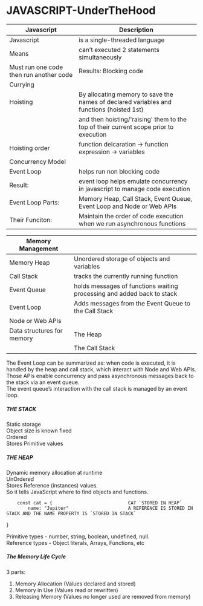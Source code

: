 # JAVASCRIPT-UnderTheHood

|Javascript| Description |
|-----|-----|
|Javascript| is a single-threaded language |
| Means |can’t executed 2 statements simultaneously|
| Must run one code then run another code| Results: Blocking code |
|Currying||
|Hoisting| By allocating memory to save the names of declared variables and functions (hoisted 1st) |
|| and then hoisting/'raising' them to the top of their current scope prior to execution |
|Hoisting order| function delcaration -> function expression -> variables |
|Concurrency Model||
|Event Loop| helps run non blocking code|
| Result:| event loop helps emulate concurrency in javascript to manage code execution |
| Event Loop Parts: | Memory Heap, Call Stack, Event Queue, Event Loop and Node or Web APIs|
|Their Funciton: | Maintain the order of code execution when we run asynchronous functions |


|Memory Management ||
|-----|-----|
|Memory Heap| Unordered storage of objects and variables|
|Call Stack | tracks the currently running function|
|Event Queue| holds messages of functions waiting processing and added back to stack|
|Event Loop|Adds messages from the Event Queue to the Call Stack|
|Node or Web APIs||
|Data structures for memory| The Heap|
|| The Call Stack |

The Event Loop can be summarized as: when code is executed, it is handled by the heap and call stack, which interact with Node and Web APIs. <br> 
Those APIs enable concurrency and pass asynchronous messages back to the stack via an event queue. <br>
The event queue’s interaction with the call stack is managed by an event loop.<br>

##### THE STACK
Static storage<br>
Object size is known fixed<br>
Ordered<br>
Stores Primitive values <br>

##### THE HEAP
Dynamic memory allocation at runtime <br>
UnOrdered<br>
Stores Reference (instances) values.<br>
So it tells JavaScript where to find objects and functions.<br>
        
        const cat = {                            CAT `STORED IN HEAP`
            name: "Jupiter"                      A REFERENCE IS STORED IN STACK AND THE NAME PROPERTY IS `STORED IN STACK`
}

Primitive types - number, string, boolean, undefined, null.<br>
Reference types - Object literals, Arrays, Functions, etc <br>

##### The Memory Life Cycle
3 parts:<br>
1. Memory Allocation (Values declared and stored)
2. Memory in Use (Values read or rewritten)
3. Releasing Memory (Values no longer used are removed from memory)


